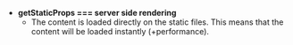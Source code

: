 - **getStaticProps === server side rendering**
	- The content is loaded directly on the static files. This means that the content will be loaded instantly (+performance).